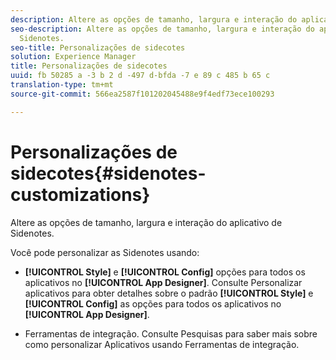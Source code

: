 ```yaml
---
description: Altere as opções de tamanho, largura e interação do aplicativo de Sidenotes.
seo-description: Altere as opções de tamanho, largura e interação do aplicativo de
  Sidenotes.
seo-title: Personalizações de sidecotes
solution: Experience Manager
title: Personalizações de sidecotes
uuid: fb 50285 a -3 b 2 d -497 d-bfda -7 e 89 c 485 b 65 c
translation-type: tm+mt
source-git-commit: 566ea2587f101202045488e9f4edf73ece100293

---
```



# Personalizações de sidecotes{#sidenotes-customizations}

Altere as opções de tamanho, largura e interação do aplicativo de Sidenotes.

Você pode personalizar as Sidenotes usando:

* **[!UICONTROL Style]** e **[!UICONTROL Config]** opções para todos os aplicativos no **[!UICONTROL App Designer]**. Consulte Personalizar aplicativos para obter detalhes sobre o padrão **[!UICONTROL Style]** e **[!UICONTROL Config]** as opções para todos os aplicativos no **[!UICONTROL App Designer]**.

* Ferramentas de integração. Consulte Pesquisas para saber mais sobre como personalizar Aplicativos usando Ferramentas de integração.

